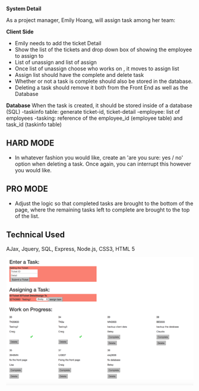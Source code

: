 **System Detail**

As a project manager, Emily Hoang, will assign task among her team:

**Client Side**
* Emily needs to add the ticket Detail
* Show the list of the tickets and drop down box of showing the employee to assign to
* List of unassign and list of assign
* Once list of unassign choose who works on , it moves to assign list
* Assign list should have the complete and delete task
* Whether or not a task is complete should also be stored in the database.
* Deleting a task should remove it both from the Front End as well as the Database

**Database**
When the task is created, it should be stored inside of a database (SQL)
-taskinfo table: generate ticket-id, ticket-detail
-employee: list of employees
-tasking: reference of the employee_id (employee table) and task_id (taskinfo table)


## HARD MODE ##
* In whatever fashion you would like, create an 'are you sure: yes / no' option when deleting a task. Once again, you can interrupt this however you would like.

## PRO MODE ##
* Adjust the logic so that completed tasks are brought to the bottom of the page, where the remaining tasks left to complete are brought to the top of the list.

## Technical Used ##
AJax, Jquery, SQL, Express, Node.js, CSS3, HTML 5

![Screenshot](demo.png)
